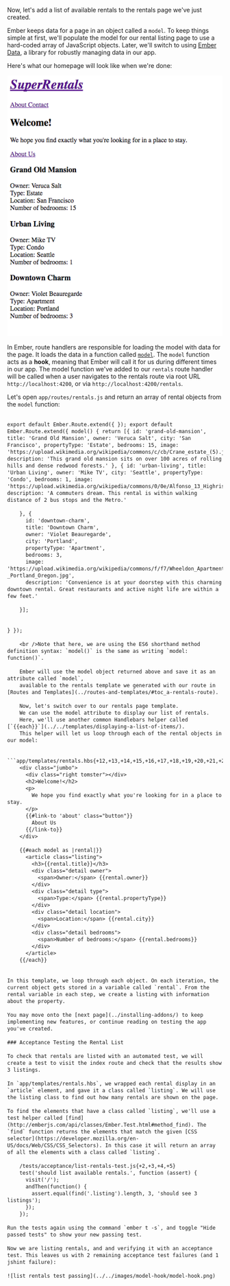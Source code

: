 Now, let's add a list of available rentals to the rentals page we've just created.

Ember keeps data for a page in an object called a `model`. To keep things simple at first, we'll populate the model for our rental listing page to use a hard-coded array of JavaScript objects. Later, we'll switch to using [Ember Data](https://github.com/emberjs/data), a library for robustly managing data in our app.

Here's what our homepage will look like when we're done:

![super rentals homepage with rentals list](../../images/model-hook/super-rentals-index-with-list.png)

In Ember, route handlers are responsible for loading the model with data for the page. It loads the data in a function called [`model`](http://emberjs.com/api/classes/Ember.Route.html#method_model). The `model` function acts as a **hook**, meaning that Ember will call it for us during different times in our app. The model function we've added to our `rentals` route handler will be called when a user navigates to the rentals route via root URL `http://localhost:4200`, or via `http://localhost:4200/rentals`.

Let's open `app/routes/rentals.js` and return an array of rental objects from the `model` function:

```app/routes/rentals.js{-3,-4,+5,+6,+7,+8,+9,+10,+11,+12,+13,+14,+15,+16,+17,+18,+19,+20,+21,+22,+23,+24,+25,+26,+27,+28,+29,+30,+31,+32,+33,+34,+35,+36,+37,+38} import Ember from 'ember';

export default Ember.Route.extend({ }); export default Ember.Route.extend({ model() { return [{ id: 'grand-old-mansion', title: 'Grand Old Mansion', owner: 'Veruca Salt', city: 'San Francisco', propertyType: 'Estate', bedrooms: 15, image: 'https://upload.wikimedia.org/wikipedia/commons/c/cb/Crane_estate_(5).jpg', description: 'This grand old mansion sits on over 100 acres of rolling hills and dense redwood forests.' }, { id: 'urban-living', title: 'Urban Living', owner: 'Mike TV', city: 'Seattle', propertyType: 'Condo', bedrooms: 1, image: 'https://upload.wikimedia.org/wikipedia/commons/0/0e/Alfonso_13_Highrise_Tegucigalpa.jpg', description: 'A commuters dream. This rental is within walking distance of 2 bus stops and the Metro.'

    }, {
      id: 'downtown-charm',
      title: 'Downtown Charm',
      owner: 'Violet Beauregarde',
      city: 'Portland',
      propertyType: 'Apartment',
      bedrooms: 3,
      image: 'https://upload.wikimedia.org/wikipedia/commons/f/f7/Wheeldon_Apartment_Building_-_Portland_Oregon.jpg',
      description: 'Convenience is at your doorstep with this charming downtown rental. Great restaurants and active night life are within a few feet.'
    
    }];
    

} });

    <br />Note that here, we are using the ES6 shorthand method definition syntax: `model()` is the same as writing `model: function()`.
    
    Ember will use the model object returned above and save it as an attribute called `model`,
    available to the rentals template we generated with our route in [Routes and Templates](../routes-and-templates/#toc_a-rentals-route).
    
    Now, let's switch over to our rentals page template.
    We can use the model attribute to display our list of rentals.
    Here, we'll use another common Handlebars helper called [`{{each}}`](../../templates/displaying-a-list-of-items/).
    This helper will let us loop through each of the rental objects in our model:
    
    ```app/templates/rentals.hbs{+12,+13,+14,+15,+16,+17,+18,+19,+20,+21,+22,+23,+24,+25,+26,+27,+28,+29}
    <div class="jumbo">
      <div class="right tomster"></div>
      <h2>Welcome!</h2>
      <p>
        We hope you find exactly what you're looking for in a place to stay.
      </p>
      {{#link-to 'about' class="button"}}
        About Us
      {{/link-to}}
    </div>
    
    {{#each model as |rental|}}
      <article class="listing">
        <h3>{{rental.title}}</h3>
        <div class="detail owner">
          <span>Owner:</span> {{rental.owner}}
        </div>
        <div class="detail type">
          <span>Type:</span> {{rental.propertyType}}
        </div>
        <div class="detail location">
          <span>Location:</span> {{rental.city}}
        </div>
        <div class="detail bedrooms">
          <span>Number of bedrooms:</span> {{rental.bedrooms}}
        </div>
      </article>
    {{/each}}
    

In this template, we loop through each object. On each iteration, the current object gets stored in a variable called `rental`. From the rental variable in each step, we create a listing with information about the property.

You may move onto the [next page](../installing-addons/) to keep implementing new features, or continue reading on testing the app you've created.

### Acceptance Testing the Rental List

To check that rentals are listed with an automated test, we will create a test to visit the index route and check that the results show 3 listings.

In `app/templates/rentals.hbs`, we wrapped each rental display in an `article` element, and gave it a class called `listing`. We will use the listing class to find out how many rentals are shown on the page.

To find the elements that have a class called `listing`, we'll use a test helper called [find](http://emberjs.com/api/classes/Ember.Test.html#method_find). The `find` function returns the elements that match the given [CSS selector](https://developer.mozilla.org/en-US/docs/Web/CSS/CSS_Selectors). In this case it will return an array of all the elements with a class called `listing`.

    /tests/acceptance/list-rentals-test.js{+2,+3,+4,+5}
    test('should list available rentals.', function (assert) {
      visit('/');
      andThen(function() {
        assert.equal(find('.listing').length, 3, 'should see 3 listings');
      });
    });

Run the tests again using the command `ember t -s`, and toggle "Hide passed tests" to show your new passing test.

Now we are listing rentals, and and verifying it with an acceptance test. This leaves us with 2 remaining acceptance test failures (and 1 jshint failure):

![list rentals test passing](../../images/model-hook/model-hook.png)